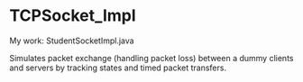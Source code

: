 # TCPSocket_Impl

My work: StudentSocketImpl.java 

Simulates packet exchange (handling packet loss) between a dummy clients and servers by tracking states and timed packet transfers.
